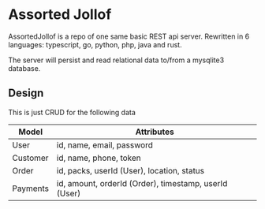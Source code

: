 # Assorted Jollof

AssortedJollof is a repo of one same basic REST api server.
Rewritten in 6 languages: typescript, go, python, php, java and rust.

The server will persist and read relational data to/from a mysqlite3 database.

## Design

This is just CRUD for the following data

| Model    | Attributes                                            |
| -------- | ----------------------------------------------------- |
| User     | id, name, email, password                             |
| Customer | id, name, phone, token                                |
| Order    | id, packs, userId (User), location, status            |
| Payments | id, amount, orderId (Order), timestamp, userId (User) |
